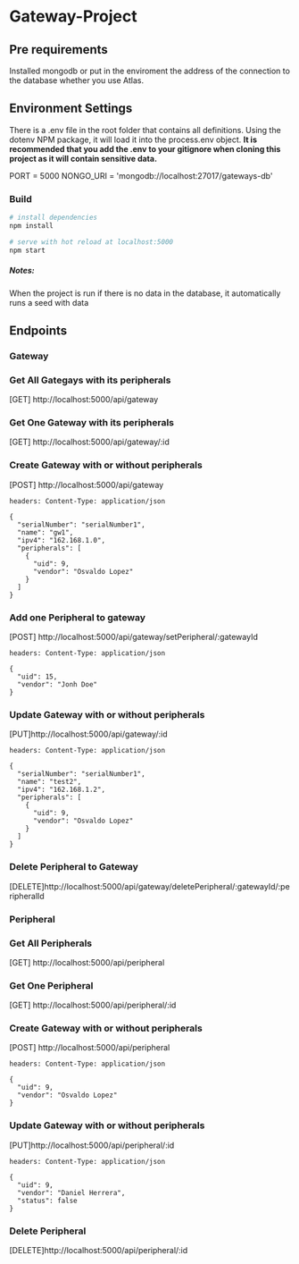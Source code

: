 # Gateway-Project

## Pre requirements

Installed mongodb or put in the enviroment the address of the connection to the database whether you use Atlas.

## Environment Settings

There is a .env file in the root folder that contains all definitions.
Using the dotenv NPM package, it will load it into the process.env object.
<b>It is recommended that you add the .env to your gitignore when cloning this project as it will contain sensitive data.</b>

PORT = 5000
NONGO_URI = 'mongodb://localhost:27017/gateways-db'

### Build

```bash
# install dependencies
npm install

# serve with hot reload at localhost:5000
npm start
```

##### Notes:

When the project is run if there is no data in the database, it automatically runs a seed with data

## Endpoints

### Gateway

### Get All Gategays with its peripherals

[GET] http://localhost:5000/api/gateway

### Get One Gateway with its peripherals

[GET] http://localhost:5000/api/gateway/:id

### Create Gateway with or without peripherals

[POST] http://localhost:5000/api/gateway

`headers: Content-Type: application/json`

```json:
{
  "serialNumber": "serialNumber1",
  "name": "gw1",
  "ipv4": "162.168.1.0",
  "peripherals": [
    {
      "uid": 9,
      "vendor": "Osvaldo Lopez"
    }
  ]
}
```

### Add one Peripheral to gateway

[POST] http://localhost:5000/api/gateway/setPeripheral/:gatewayId

`headers: Content-Type: application/json`

```json:
{
  "uid": 15,
  "vendor": "Jonh Doe"
}
```

### Update Gateway with or without peripherals

[PUT]http://localhost:5000/api/gateway/:id

`headers: Content-Type: application/json`

```json:
{
  "serialNumber": "serialNumber1",
  "name": "test2",
  "ipv4": "162.168.1.2",
  "peripherals": [
    {
      "uid": 9,
      "vendor": "Osvaldo Lopez"
    }
  ]
}
```

### Delete Peripheral to Gateway

[DELETE]http://localhost:5000/api/gateway/deletePeripheral/:gatewayId/:peripheralId

### Peripheral

### Get All Peripherals

[GET] http://localhost:5000/api/peripheral

### Get One Peripheral

[GET] http://localhost:5000/api/peripheral/:id

### Create Gateway with or without peripherals

[POST] http://localhost:5000/api/peripheral

`headers: Content-Type: application/json`

```json:
{
  "uid": 9,
  "vendor": "Osvaldo Lopez"
}
```

### Update Gateway with or without peripherals

[PUT]http://localhost:5000/api/peripheral/:id

`headers: Content-Type: application/json`

```json:
{
  "uid": 9,
  "vendor": "Daniel Herrera",
  "status": false
}
```

### Delete Peripheral

[DELETE]http://localhost:5000/api/peripheral/:id
